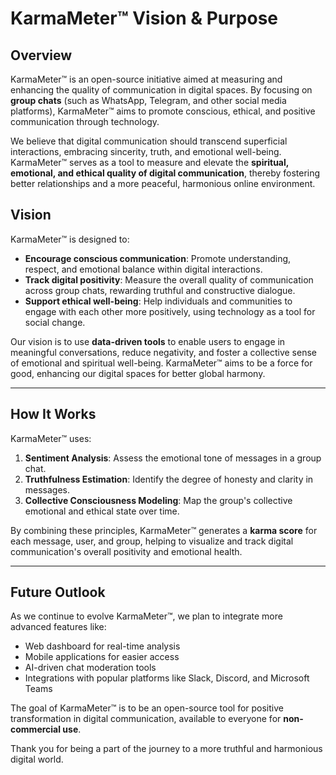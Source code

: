 # KarmaMeter™ Vision & Purpose

## Overview
KarmaMeter™ is an open-source initiative aimed at measuring and enhancing the quality of communication in digital spaces. By focusing on **group chats** (such as WhatsApp, Telegram, and other social media platforms), KarmaMeter™ aims to promote conscious, ethical, and positive communication through technology.

We believe that digital communication should transcend superficial interactions, embracing sincerity, truth, and emotional well-being. KarmaMeter™ serves as a tool to measure and elevate the **spiritual, emotional, and ethical quality of digital communication**, thereby fostering better relationships and a more peaceful, harmonious online environment.

## Vision
KarmaMeter™ is designed to:
- **Encourage conscious communication**: Promote understanding, respect, and emotional balance within digital interactions.
- **Track digital positivity**: Measure the overall quality of communication across group chats, rewarding truthful and constructive dialogue.
- **Support ethical well-being**: Help individuals and communities to engage with each other more positively, using technology as a tool for social change.

Our vision is to use **data-driven tools** to enable users to engage in meaningful conversations, reduce negativity, and foster a collective sense of emotional and spiritual well-being. KarmaMeter™ aims to be a force for good, enhancing our digital spaces for better global harmony.

---

## How It Works
KarmaMeter™ uses:
1. **Sentiment Analysis**: Assess the emotional tone of messages in a group chat.
2. **Truthfulness Estimation**: Identify the degree of honesty and clarity in messages.
3. **Collective Consciousness Modeling**: Map the group's collective emotional and ethical state over time.

By combining these principles, KarmaMeter™ generates a **karma score** for each message, user, and group, helping to visualize and track digital communication's overall positivity and emotional health.

---

## Future Outlook
As we continue to evolve KarmaMeter™, we plan to integrate more advanced features like:
- Web dashboard for real-time analysis
- Mobile applications for easier access
- AI-driven chat moderation tools
- Integrations with popular platforms like Slack, Discord, and Microsoft Teams

The goal of KarmaMeter™ is to be an open-source tool for positive transformation in digital communication, available to everyone for **non-commercial use**.

Thank you for being a part of the journey to a more truthful and harmonious digital world.


